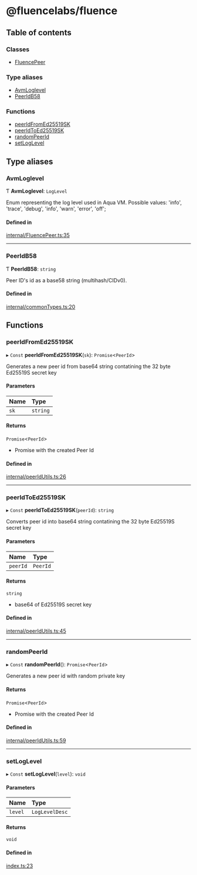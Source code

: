 # @fluencelabs/fluence

## Table of contents

### Classes

- [FluencePeer](js-sdk/6_reference/classes/FluencePeer.md)

### Type aliases

- [AvmLoglevel](js-sdk/6_reference/modules.md#avmloglevel)
- [PeerIdB58](js-sdk/6_reference/modules.md#peeridb58)

### Functions

- [peerIdFromEd25519SK](js-sdk/6_reference/modules.md#peeridfromed25519sk)
- [peerIdToEd25519SK](js-sdk/6_reference/modules.md#peeridtoed25519sk)
- [randomPeerId](js-sdk/6_reference/modules.md#randompeerid)
- [setLogLevel](js-sdk/6_reference/modules.md#setloglevel)

## Type aliases

### AvmLoglevel

Ƭ **AvmLoglevel**: `LogLevel`

Enum representing the log level used in Aqua VM.
Possible values: 'info', 'trace', 'debug', 'info', 'warn', 'error', 'off';

#### Defined in

[internal/FluencePeer.ts:35](https://github.com/fluencelabs/fluence-js/blob/c2e280d/src/internal/FluencePeer.ts#L35)

___

### PeerIdB58

Ƭ **PeerIdB58**: `string`

Peer ID's id as a base58 string (multihash/CIDv0).

#### Defined in

[internal/commonTypes.ts:20](https://github.com/fluencelabs/fluence-js/blob/c2e280d/src/internal/commonTypes.ts#L20)

## Functions

### peerIdFromEd25519SK

▸ `Const` **peerIdFromEd25519SK**(`sk`): `Promise`<`PeerId`\>

Generates a new peer id from base64 string contatining the 32 byte Ed25519S secret key

#### Parameters

| Name | Type |
| :------ | :------ |
| `sk` | `string` |

#### Returns

`Promise`<`PeerId`\>

- Promise with the created Peer Id

#### Defined in

[internal/peerIdUtils.ts:26](https://github.com/fluencelabs/fluence-js/blob/c2e280d/src/internal/peerIdUtils.ts#L26)

___

### peerIdToEd25519SK

▸ `Const` **peerIdToEd25519SK**(`peerId`): `string`

Converts peer id into base64 string contatining the 32 byte Ed25519S secret key

#### Parameters

| Name | Type |
| :------ | :------ |
| `peerId` | `PeerId` |

#### Returns

`string`

- base64 of Ed25519S secret key

#### Defined in

[internal/peerIdUtils.ts:45](https://github.com/fluencelabs/fluence-js/blob/c2e280d/src/internal/peerIdUtils.ts#L45)

___

### randomPeerId

▸ `Const` **randomPeerId**(): `Promise`<`PeerId`\>

Generates a new peer id with random private key

#### Returns

`Promise`<`PeerId`\>

- Promise with the created Peer Id

#### Defined in

[internal/peerIdUtils.ts:59](https://github.com/fluencelabs/fluence-js/blob/c2e280d/src/internal/peerIdUtils.ts#L59)

___

### setLogLevel

▸ `Const` **setLogLevel**(`level`): `void`

#### Parameters

| Name | Type |
| :------ | :------ |
| `level` | `LogLevelDesc` |

#### Returns

`void`

#### Defined in

[index.ts:23](https://github.com/fluencelabs/fluence-js/blob/c2e280d/src/index.ts#L23)
